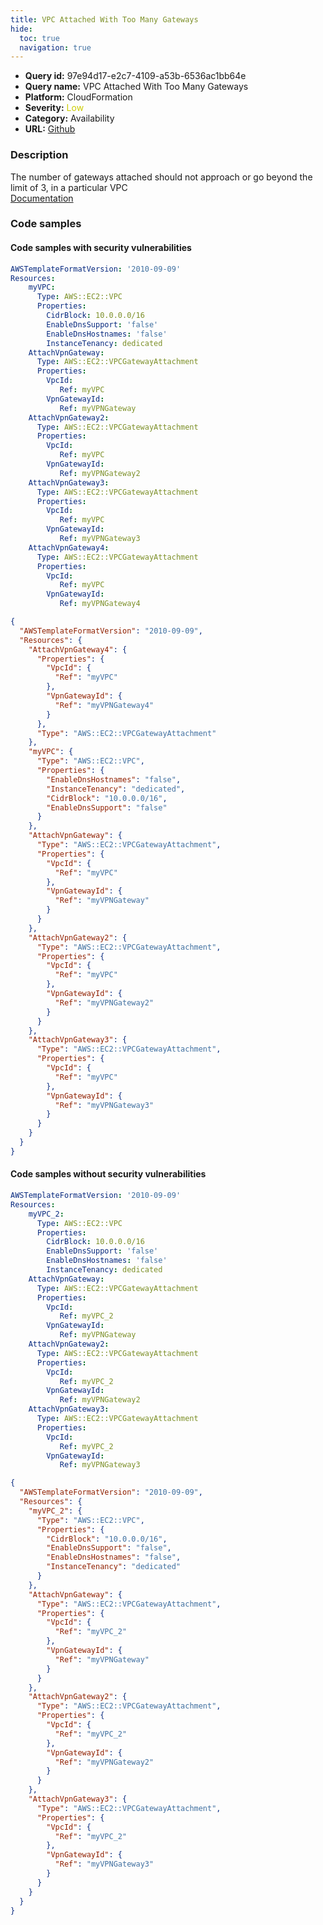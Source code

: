 ```yaml
---
title: VPC Attached With Too Many Gateways
hide:
  toc: true
  navigation: true
---
```


<style>
  .highlight .hll {
    background-color: #ff171742;
  }
  .md-content {
    max-width: 1100px;
    margin: 0 auto;
  }
</style>

-   **Query id:** 97e94d17-e2c7-4109-a53b-6536ac1bb64e
-   **Query name:** VPC Attached With Too Many Gateways
-   **Platform:** CloudFormation
-   **Severity:** <span style="color:#CC0">Low</span>
-   **Category:** Availability
-   **URL:** [Github](https://github.com/Checkmarx/kics/tree/master/assets/queries/cloudFormation/aws/vpc_attached_with_too_many_gateways)

### Description
The number of gateways attached should not approach or go beyond the limit of 3, in a particular VPC<br>
[Documentation](https://docs.aws.amazon.com/AWSCloudFormation/latest/UserGuide/aws-resource-ec2-vpc-gateway-attachment.html)

### Code samples
#### Code samples with security vulnerabilities
```yaml title="Positive test num. 1 - yaml file" hl_lines="3"
AWSTemplateFormatVersion: '2010-09-09'
Resources:
    myVPC:
      Type: AWS::EC2::VPC
      Properties:
        CidrBlock: 10.0.0.0/16
        EnableDnsSupport: 'false'
        EnableDnsHostnames: 'false'
        InstanceTenancy: dedicated
    AttachVpnGateway:
      Type: AWS::EC2::VPCGatewayAttachment
      Properties:
        VpcId:
           Ref: myVPC
        VpnGatewayId:
           Ref: myVPNGateway
    AttachVpnGateway2:
      Type: AWS::EC2::VPCGatewayAttachment
      Properties:
        VpcId:
           Ref: myVPC
        VpnGatewayId:
           Ref: myVPNGateway2
    AttachVpnGateway3:
      Type: AWS::EC2::VPCGatewayAttachment
      Properties:
        VpcId:
           Ref: myVPC
        VpnGatewayId:
           Ref: myVPNGateway3
    AttachVpnGateway4:
      Type: AWS::EC2::VPCGatewayAttachment
      Properties:
        VpcId:
           Ref: myVPC
        VpnGatewayId:
           Ref: myVPNGateway4

```
```json title="Positive test num. 2 - json file" hl_lines="7"
{
  "AWSTemplateFormatVersion": "2010-09-09",
  "Resources": {
    "AttachVpnGateway4": {
      "Properties": {
        "VpcId": {
          "Ref": "myVPC"
        },
        "VpnGatewayId": {
          "Ref": "myVPNGateway4"
        }
      },
      "Type": "AWS::EC2::VPCGatewayAttachment"
    },
    "myVPC": {
      "Type": "AWS::EC2::VPC",
      "Properties": {
        "EnableDnsHostnames": "false",
        "InstanceTenancy": "dedicated",
        "CidrBlock": "10.0.0.0/16",
        "EnableDnsSupport": "false"
      }
    },
    "AttachVpnGateway": {
      "Type": "AWS::EC2::VPCGatewayAttachment",
      "Properties": {
        "VpcId": {
          "Ref": "myVPC"
        },
        "VpnGatewayId": {
          "Ref": "myVPNGateway"
        }
      }
    },
    "AttachVpnGateway2": {
      "Type": "AWS::EC2::VPCGatewayAttachment",
      "Properties": {
        "VpcId": {
          "Ref": "myVPC"
        },
        "VpnGatewayId": {
          "Ref": "myVPNGateway2"
        }
      }
    },
    "AttachVpnGateway3": {
      "Type": "AWS::EC2::VPCGatewayAttachment",
      "Properties": {
        "VpcId": {
          "Ref": "myVPC"
        },
        "VpnGatewayId": {
          "Ref": "myVPNGateway3"
        }
      }
    }
  }
}

```


#### Code samples without security vulnerabilities
```yaml title="Negative test num. 1 - yaml file"
AWSTemplateFormatVersion: '2010-09-09'
Resources:
    myVPC_2:
      Type: AWS::EC2::VPC
      Properties:
        CidrBlock: 10.0.0.0/16
        EnableDnsSupport: 'false'
        EnableDnsHostnames: 'false'
        InstanceTenancy: dedicated
    AttachVpnGateway:
      Type: AWS::EC2::VPCGatewayAttachment
      Properties:
        VpcId:
           Ref: myVPC_2
        VpnGatewayId:
           Ref: myVPNGateway
    AttachVpnGateway2:
      Type: AWS::EC2::VPCGatewayAttachment
      Properties:
        VpcId:
           Ref: myVPC_2
        VpnGatewayId:
           Ref: myVPNGateway2
    AttachVpnGateway3:
      Type: AWS::EC2::VPCGatewayAttachment
      Properties:
        VpcId:
           Ref: myVPC_2
        VpnGatewayId:
           Ref: myVPNGateway3

```
```json title="Negative test num. 2 - json file"
{
  "AWSTemplateFormatVersion": "2010-09-09",
  "Resources": {
    "myVPC_2": {
      "Type": "AWS::EC2::VPC",
      "Properties": {
        "CidrBlock": "10.0.0.0/16",
        "EnableDnsSupport": "false",
        "EnableDnsHostnames": "false",
        "InstanceTenancy": "dedicated"
      }
    },
    "AttachVpnGateway": {
      "Type": "AWS::EC2::VPCGatewayAttachment",
      "Properties": {
        "VpcId": {
          "Ref": "myVPC_2"
        },
        "VpnGatewayId": {
          "Ref": "myVPNGateway"
        }
      }
    },
    "AttachVpnGateway2": {
      "Type": "AWS::EC2::VPCGatewayAttachment",
      "Properties": {
        "VpcId": {
          "Ref": "myVPC_2"
        },
        "VpnGatewayId": {
          "Ref": "myVPNGateway2"
        }
      }
    },
    "AttachVpnGateway3": {
      "Type": "AWS::EC2::VPCGatewayAttachment",
      "Properties": {
        "VpcId": {
          "Ref": "myVPC_2"
        },
        "VpnGatewayId": {
          "Ref": "myVPNGateway3"
        }
      }
    }
  }
}

```
